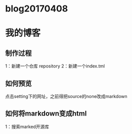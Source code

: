 # blog20170408
# 我的博客

## 制作过程

1：新建一个仓库 repository
2：新建一个index.tml

## 如何预览

点击setting下的网址，之前得把source的none改成markdown

## 如何将markdown变成html

1：搜索marked开源库
